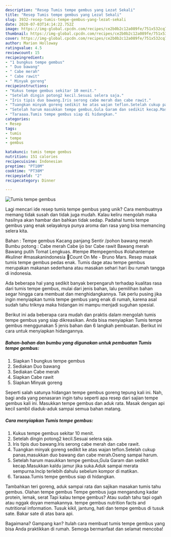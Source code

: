```yaml
---
description: "Resep Tumis tempe gembus yang Lezat Sekali"
title: "Resep Tumis tempe gembus yang Lezat Sekali"
slug: 3932-resep-tumis-tempe-gembus-yang-lezat-sekali
date: 2020-07-03T14:14:22.752Z
image: https://img-global.cpcdn.com/recipes/ce2b0b2c12a089fe/751x532cq70/tumis-tempe-gembus-foto-resep-utama.jpg
thumbnail: https://img-global.cpcdn.com/recipes/ce2b0b2c12a089fe/751x532cq70/tumis-tempe-gembus-foto-resep-utama.jpg
cover: https://img-global.cpcdn.com/recipes/ce2b0b2c12a089fe/751x532cq70/tumis-tempe-gembus-foto-resep-utama.jpg
author: Marion Holloway
ratingvalue: 4.5
reviewcount: 15
recipeingredient:
- "1 bungkus tempe gembus"
- " Duo bawang"
- " Cabe merah"
- " Cabe rawit"
- " Minyak goreng"
recipeinstructions:
- "Kukus tempe gembus sekitar 10 menit."
- "Setelah dingin potong2 kecil.Sesuai selera saja."
- "Iris tipis duo bawang.Iris serong cabe merah dan cabe rawit."
- "Tuangkan minyak goreng sedikit ke atas wajan teflon.Setelah cukup panas,masukkan duo bawang dan cabe merah.Oseng sampai harum."
- "Setelah harum masukkan tempe gembus,Gula Garam dan sedikit kecap.Masukkan kaldu jamur jika suka.Aduk sampai merata sempurna.Incip terlebih dahulu sebelum kompor di matikan."
- "Taraaaa.Tumis tempe gembus siap di hidangkan."
categories:
- Resep
tags:
- tumis
- tempe
- gembus

katakunci: tumis tempe gembus 
nutrition: 151 calories
recipecuisine: Indonesian
preptime: "PT10M"
cooktime: "PT38M"
recipeyield: "2"
recipecategory: Dinner

---
```



![Tumis tempe gembus](https://img-global.cpcdn.com/recipes/ce2b0b2c12a089fe/751x532cq70/tumis-tempe-gembus-foto-resep-utama.jpg)

Lagi mencari ide resep tumis tempe gembus yang unik? Cara membuatnya memang tidak susah dan tidak juga mudah. Kalau keliru mengolah maka hasilnya akan hambar dan bahkan tidak sedap. Padahal tumis tempe gembus yang enak selayaknya punya aroma dan rasa yang bisa memancing selera kita.

Bahan : Tempe gembus Kacang panjang Sentir /pohon bawang merah Bumbu potong : Cabe merah Cabe ijo bsr Cabe rawit Bawang merah Bawang putih Tomat Lengkuas. #tempe #tempegembus #olahantempe #kuliner #masakanindonesia 🎵Count On Me - Bruno Mars. Resep masak tumis tempe gembus pedas enak. Tumis dage atau tempe gembus merupakan makanan sederhana atau masakan sehari hari ibu rumah tangga di indonesia.

Ada beberapa hal yang sedikit banyak berpengaruh terhadap kualitas rasa dari tumis tempe gembus, mulai dari jenis bahan, lalu pemilihan bahan segar hingga cara membuat dan menghidangkannya. Tak perlu pusing jika ingin menyiapkan tumis tempe gembus yang enak di rumah, karena asal sudah tahu triknya maka hidangan ini mampu menjadi suguhan spesial.


Berikut ini ada beberapa cara mudah dan praktis dalam mengolah tumis tempe gembus yang siap dikreasikan. Anda bisa menyiapkan Tumis tempe gembus menggunakan 5 jenis bahan dan 6 langkah pembuatan. Berikut ini cara untuk menyiapkan hidangannya.

<!--inarticleads1-->

##### Bahan-bahan dan bumbu yang digunakan untuk pembuatan Tumis tempe gembus:

1. Siapkan 1 bungkus tempe gembus
1. Sediakan  Duo bawang
1. Sediakan  Cabe merah
1. Siapkan  Cabe rawit
1. Siapkan  Minyak goreng


Seperti salah satunya hidangan tempe gembus goreng tepung kali ini. Nah, bagi anda yang penasaran ingin tahu seperti apa resep dari sajian tempe gembus kali ini. Masukkan tempe gembus dan aduk rata. Masak dengan api kecil sambil diaduk-aduk sampai semua bahan matang. 

<!--inarticleads2-->

##### Cara menyiapkan Tumis tempe gembus:

1. Kukus tempe gembus sekitar 10 menit.
1. Setelah dingin potong2 kecil.Sesuai selera saja.
1. Iris tipis duo bawang.Iris serong cabe merah dan cabe rawit.
1. Tuangkan minyak goreng sedikit ke atas wajan teflon.Setelah cukup panas,masukkan duo bawang dan cabe merah.Oseng sampai harum.
1. Setelah harum masukkan tempe gembus,Gula Garam dan sedikit kecap.Masukkan kaldu jamur jika suka.Aduk sampai merata sempurna.Incip terlebih dahulu sebelum kompor di matikan.
1. Taraaaa.Tumis tempe gembus siap di hidangkan.


Tambahkan teri goreng, aduk sampai rata dan sajikan masakan tumis tahu gembus. Olahan tempe gembus Tempe gembus juga mengandung kadar protein, lemak, serat Tapi kalau tempe gembus? Atau sudah tahu tapi ogah atau nggak doyan memakannya. tempe gembus nutrition facts and nutritional information. Tusuk kikil, jantung, hati dan tempe gembus di tusuk sate. Bakar sate di atas bara api. 

Bagaimana? Gampang kan? Itulah cara membuat tumis tempe gembus yang bisa Anda praktikkan di rumah. Semoga bermanfaat dan selamat mencoba!
